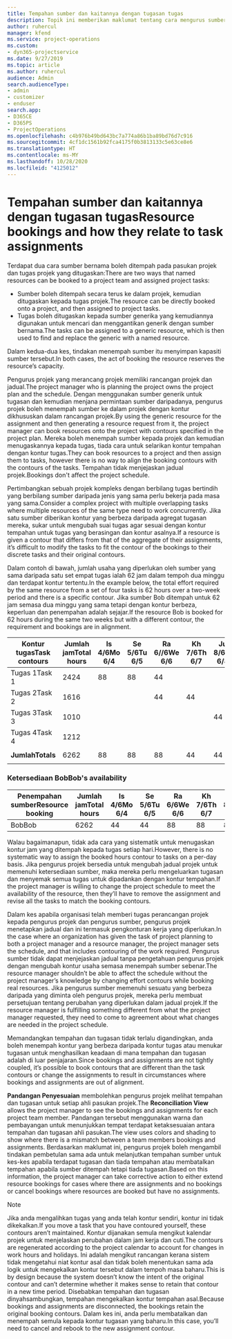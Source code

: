 ```yaml
---
title: Tempahan sumber dan kaitannya dengan tugasan tugas
description: Topik ini memberikan maklumat tentang cara mengurus sumber bernama, tempahan sumber dan tugasan tugas dan kaitannya antara satu sama lain.
author: ruhercul
manager: kfend
ms.service: project-operations
ms.custom:
- dyn365-projectservice
ms.date: 9/27/2019
ms.topic: article
ms.author: ruhercul
audience: Admin
search.audienceType:
- admin
- customizer
- enduser
search.app:
- D365CE
- D365PS
- ProjectOperations
ms.openlocfilehash: c4b976b49bd643bc7a774a86b1ba89bd76d7c916
ms.sourcegitcommit: 4cf1dc1561b92fca4175f0b3813133c5e63ce8e6
ms.translationtype: HT
ms.contentlocale: ms-MY
ms.lasthandoff: 10/28/2020
ms.locfileid: "4125012"
---
```

# <a name="resource-bookings-and-how-they-relate-to-task-assignments"></a><span data-ttu-id="43242-103">Tempahan sumber dan kaitannya dengan tugasan tugas</span><span class="sxs-lookup"><span data-stu-id="43242-103">Resource bookings and how they relate to task assignments</span></span>


<span data-ttu-id="43242-104">Terdapat dua cara sumber bernama boleh ditempah pada pasukan projek dan tugas projek yang ditugaskan:</span><span class="sxs-lookup"><span data-stu-id="43242-104">There are two ways that named resources can be booked to a project team and assigned project tasks:</span></span>

- <span data-ttu-id="43242-105">Sumber boleh ditempah secara terus ke dalam projek, kemudian ditugaskan kepada tugas projek.</span><span class="sxs-lookup"><span data-stu-id="43242-105">The resource can be directly booked onto a project, and then assigned to project tasks.</span></span>
- <span data-ttu-id="43242-106">Tugas boleh ditugaskan kepada sumber generika yang kemudiannya digunakan untuk mencari dan menggantikan generik dengan sumber bernama.</span><span class="sxs-lookup"><span data-stu-id="43242-106">The tasks can be assigned to a generic resource, which is then used to find and replace the generic with a named resource.</span></span> 

<span data-ttu-id="43242-107">Dalam kedua-dua kes, tindakan menempah sumber itu menyimpan kapasiti sumber tersebut.</span><span class="sxs-lookup"><span data-stu-id="43242-107">In both cases, the act of booking the resource reserves the resource’s capacity.</span></span>

<span data-ttu-id="43242-108">Pengurus projek yang merancang projek memiliki rancangan projek dan jadual.</span><span class="sxs-lookup"><span data-stu-id="43242-108">The project manager who is planning the project owns the project plan and the schedule.</span></span> <span data-ttu-id="43242-109">Dengan menggunakan sumber generik untuk tugasan dan kemudian menjana permintaan sumber daripadanya, pengurus projek boleh menempah sumber ke dalam projek dengan kontur dikhususkan dalam rancangan projek.</span><span class="sxs-lookup"><span data-stu-id="43242-109">By using the generic resource for the assignment and then generating a resource request from it, the project manager can book resources onto the project with contours specified in the project plan.</span></span> <span data-ttu-id="43242-110">Mereka boleh menempah sumber kepada projek dan kemudian menugaskannya kepada tugas, tiada cara untuk selarikan kontur tempahan dengan kontur tugas.</span><span class="sxs-lookup"><span data-stu-id="43242-110">They can book resources to a project and then assign them to tasks, however there is no way to align the booking contours with the contours of the tasks.</span></span> <span data-ttu-id="43242-111">Tempahan tidak menjejaskan jadual projek.</span><span class="sxs-lookup"><span data-stu-id="43242-111">Bookings don't affect the project schedule.</span></span>

<span data-ttu-id="43242-112">Pertimbangkan sebuah projek kompleks dengan berbilang tugas bertindih yang berbilang sumber daripada jenis yang sama perlu bekerja pada masa yang sama.</span><span class="sxs-lookup"><span data-stu-id="43242-112">Consider a complex project with multiple overlapping tasks where multiple resources of the same type need to work concurrently.</span></span> <span data-ttu-id="43242-113">Jika satu sumber diberikan kontur yang berbeza daripada agregat tugasan mereka, sukar untuk mengubah suai tugas agar sesuai dengan kontur tempahan untuk tugas yang berasingan dan kontur asalnya.</span><span class="sxs-lookup"><span data-stu-id="43242-113">If a resource is given a contour that differs from that of the aggregate of their assignments, it’s difficult to modify the tasks to fit the contour of the bookings to their discrete tasks and their original contours.</span></span>

<span data-ttu-id="43242-114">Dalam contoh di bawah, jumlah usaha yang diperlukan oleh sumber yang sama daripada satu set empat tugas ialah 62 jam dalam tempoh dua minggu dan terdapat kontur tertentu.</span><span class="sxs-lookup"><span data-stu-id="43242-114">In the example below, the total effort required by the same resource from a set of four tasks is 62 hours over a two-week period and there is a specific contour.</span></span> <span data-ttu-id="43242-115">Jika sumber Bob ditempah untuk 62 jam semasa dua minggu yang sama tetapi dengan kontur berbeza, keperluan dan penempahan adalah sejajar.</span><span class="sxs-lookup"><span data-stu-id="43242-115">If the resource Bob is booked for 62 hours during the same two weeks but with a different contour, the requirement and bookings are in alignment.</span></span>

| <span data-ttu-id="43242-116">**Kontur tugas**</span><span class="sxs-lookup"><span data-stu-id="43242-116">**Task contours**</span></span>    | <span data-ttu-id="43242-117">**Jumlah jam**</span><span class="sxs-lookup"><span data-stu-id="43242-117">**Total hours**</span></span> | <span data-ttu-id="43242-118">Is 4/6</span><span class="sxs-lookup"><span data-stu-id="43242-118">Mo 6/4</span></span> | <span data-ttu-id="43242-119">Se 5/6</span><span class="sxs-lookup"><span data-stu-id="43242-119">Tu 6/5</span></span> | <span data-ttu-id="43242-120">Ra 6//6</span><span class="sxs-lookup"><span data-stu-id="43242-120">We 6/6</span></span> | <span data-ttu-id="43242-121">Kh 7/6</span><span class="sxs-lookup"><span data-stu-id="43242-121">Th 6/7</span></span> | <span data-ttu-id="43242-122">Ju 8/6</span><span class="sxs-lookup"><span data-stu-id="43242-122">Fr 6/8</span></span> | <span data-ttu-id="43242-123">Sa 9/6</span><span class="sxs-lookup"><span data-stu-id="43242-123">Sa 6/9</span></span> | <span data-ttu-id="43242-124">Ah 10/6</span><span class="sxs-lookup"><span data-stu-id="43242-124">Su 6/10</span></span> | <span data-ttu-id="43242-125">Is 11/6</span><span class="sxs-lookup"><span data-stu-id="43242-125">Mo 6/11</span></span> | <span data-ttu-id="43242-126">Se 12/6</span><span class="sxs-lookup"><span data-stu-id="43242-126">Tu 6/12</span></span> | <span data-ttu-id="43242-127">Ra 13/6</span><span class="sxs-lookup"><span data-stu-id="43242-127">We 6/13</span></span> | <span data-ttu-id="43242-128">Kh 14/6</span><span class="sxs-lookup"><span data-stu-id="43242-128">Th 6/14</span></span> | <span data-ttu-id="43242-129">Ju 15/6</span><span class="sxs-lookup"><span data-stu-id="43242-129">Fr 6/15</span></span> |
|----------------------|-----------------|--------|--------|--------|--------|--------|--------|---------|---------|---------|---------|---------|---------|
| <span data-ttu-id="43242-130">Tugas 1</span><span class="sxs-lookup"><span data-stu-id="43242-130">Task 1</span></span>               | <span data-ttu-id="43242-131">24</span><span class="sxs-lookup"><span data-stu-id="43242-131">24</span></span>              | <span data-ttu-id="43242-132">8</span><span class="sxs-lookup"><span data-stu-id="43242-132">8</span></span>      | <span data-ttu-id="43242-133">8</span><span class="sxs-lookup"><span data-stu-id="43242-133">8</span></span>      | <span data-ttu-id="43242-134">4</span><span class="sxs-lookup"><span data-stu-id="43242-134">4</span></span>      |        |        |        |         |         |         | <span data-ttu-id="43242-135">4</span><span class="sxs-lookup"><span data-stu-id="43242-135">4</span></span>       |         |         |
| <span data-ttu-id="43242-136">Tugas 2</span><span class="sxs-lookup"><span data-stu-id="43242-136">Task 2</span></span>               | <span data-ttu-id="43242-137">16</span><span class="sxs-lookup"><span data-stu-id="43242-137">16</span></span>              |        |        | <span data-ttu-id="43242-138">4</span><span class="sxs-lookup"><span data-stu-id="43242-138">4</span></span>      | <span data-ttu-id="43242-139">4</span><span class="sxs-lookup"><span data-stu-id="43242-139">4</span></span>      |        |        |         | <span data-ttu-id="43242-140">8</span><span class="sxs-lookup"><span data-stu-id="43242-140">8</span></span>       |         |         |         |         |
| <span data-ttu-id="43242-141">Tugas 3</span><span class="sxs-lookup"><span data-stu-id="43242-141">Task 3</span></span>               | <span data-ttu-id="43242-142">10</span><span class="sxs-lookup"><span data-stu-id="43242-142">10</span></span>              |        |        |        |        | <span data-ttu-id="43242-143">4</span><span class="sxs-lookup"><span data-stu-id="43242-143">4</span></span>      |        |         |         | <span data-ttu-id="43242-144">4</span><span class="sxs-lookup"><span data-stu-id="43242-144">4</span></span>       |         | <span data-ttu-id="43242-145">2</span><span class="sxs-lookup"><span data-stu-id="43242-145">2</span></span>       |         |
| <span data-ttu-id="43242-146">Tugas 4</span><span class="sxs-lookup"><span data-stu-id="43242-146">Task 4</span></span>               | <span data-ttu-id="43242-147">12</span><span class="sxs-lookup"><span data-stu-id="43242-147">12</span></span>              |        |        |        |        |        |        |         |         |         | <span data-ttu-id="43242-148">4</span><span class="sxs-lookup"><span data-stu-id="43242-148">4</span></span>       |         | <span data-ttu-id="43242-149">8</span><span class="sxs-lookup"><span data-stu-id="43242-149">8</span></span>       |
|                      |                 |        |        |        |        |        |        |         |         |         |         |         |         |
| <span data-ttu-id="43242-150">**Jumlah**</span><span class="sxs-lookup"><span data-stu-id="43242-150">**Totals**</span></span>           | <span data-ttu-id="43242-151">62</span><span class="sxs-lookup"><span data-stu-id="43242-151">62</span></span>              | <span data-ttu-id="43242-152">8</span><span class="sxs-lookup"><span data-stu-id="43242-152">8</span></span>      | <span data-ttu-id="43242-153">8</span><span class="sxs-lookup"><span data-stu-id="43242-153">8</span></span>      | <span data-ttu-id="43242-154">8</span><span class="sxs-lookup"><span data-stu-id="43242-154">8</span></span>      | <span data-ttu-id="43242-155">4</span><span class="sxs-lookup"><span data-stu-id="43242-155">4</span></span>      | <span data-ttu-id="43242-156">4</span><span class="sxs-lookup"><span data-stu-id="43242-156">4</span></span>      |        |         | <span data-ttu-id="43242-157">8</span><span class="sxs-lookup"><span data-stu-id="43242-157">8</span></span>       | <span data-ttu-id="43242-158">4</span><span class="sxs-lookup"><span data-stu-id="43242-158">4</span></span>       | <span data-ttu-id="43242-159">8</span><span class="sxs-lookup"><span data-stu-id="43242-159">8</span></span>       | <span data-ttu-id="43242-160">2</span><span class="sxs-lookup"><span data-stu-id="43242-160">2</span></span>       | <span data-ttu-id="43242-161">8</span><span class="sxs-lookup"><span data-stu-id="43242-161">8</span></span>       |
|                      |                 |        |        |        |        |        |        |         |         |         |         |

### <a name="bobs-availability"></a><span data-ttu-id="43242-162">Ketersediaan Bob</span><span class="sxs-lookup"><span data-stu-id="43242-162">Bob's availability</span></span>
| <span data-ttu-id="43242-163">**Penempahan sumber**</span><span class="sxs-lookup"><span data-stu-id="43242-163">**Resource   booking**</span></span> | <span data-ttu-id="43242-164">**Jumlah jam**</span><span class="sxs-lookup"><span data-stu-id="43242-164">**Total hours**</span></span> | <span data-ttu-id="43242-165">Is 4/6</span><span class="sxs-lookup"><span data-stu-id="43242-165">Mo 6/4</span></span> | <span data-ttu-id="43242-166">Se 5/6</span><span class="sxs-lookup"><span data-stu-id="43242-166">Tu 6/5</span></span> | <span data-ttu-id="43242-167">Ra 6/6</span><span class="sxs-lookup"><span data-stu-id="43242-167">We 6/6</span></span> | <span data-ttu-id="43242-168">Kh 7/6</span><span class="sxs-lookup"><span data-stu-id="43242-168">Th 6/7</span></span> | <span data-ttu-id="43242-169">Ju 8/6</span><span class="sxs-lookup"><span data-stu-id="43242-169">Fr 6/8</span></span> | <span data-ttu-id="43242-170">Sa 9/6</span><span class="sxs-lookup"><span data-stu-id="43242-170">Sa 6/9</span></span> | <span data-ttu-id="43242-171">Ah 10/6</span><span class="sxs-lookup"><span data-stu-id="43242-171">Su 6/10</span></span> | <span data-ttu-id="43242-172">Is 11/6</span><span class="sxs-lookup"><span data-stu-id="43242-172">Mo 6/11</span></span> | <span data-ttu-id="43242-173">Se 12/6</span><span class="sxs-lookup"><span data-stu-id="43242-173">Tu 6/12</span></span> | <span data-ttu-id="43242-174">Ra 13/6</span><span class="sxs-lookup"><span data-stu-id="43242-174">We 6/13</span></span> | <span data-ttu-id="43242-175">Kh 14/6</span><span class="sxs-lookup"><span data-stu-id="43242-175">Th 6/14</span></span> | <span data-ttu-id="43242-176">Ju 15/6</span><span class="sxs-lookup"><span data-stu-id="43242-176">Fr 6/15</span></span> |
|------------------------|-----------------|--------|--------|--------|--------|--------|--------|---------|---------|---------|---------|---------|---------|
| <span data-ttu-id="43242-177">Bob</span><span class="sxs-lookup"><span data-stu-id="43242-177">Bob</span></span>                    | <span data-ttu-id="43242-178">62</span><span class="sxs-lookup"><span data-stu-id="43242-178">62</span></span>              | <span data-ttu-id="43242-179">4</span><span class="sxs-lookup"><span data-stu-id="43242-179">4</span></span>      | <span data-ttu-id="43242-180">4</span><span class="sxs-lookup"><span data-stu-id="43242-180">4</span></span>      | <span data-ttu-id="43242-181">8</span><span class="sxs-lookup"><span data-stu-id="43242-181">8</span></span>      | <span data-ttu-id="43242-182">8</span><span class="sxs-lookup"><span data-stu-id="43242-182">8</span></span>      | <span data-ttu-id="43242-183">8</span><span class="sxs-lookup"><span data-stu-id="43242-183">8</span></span>      |        |         | <span data-ttu-id="43242-184">4</span><span class="sxs-lookup"><span data-stu-id="43242-184">4</span></span>       | <span data-ttu-id="43242-185">4</span><span class="sxs-lookup"><span data-stu-id="43242-185">4</span></span>       | <span data-ttu-id="43242-186">8</span><span class="sxs-lookup"><span data-stu-id="43242-186">8</span></span>       | <span data-ttu-id="43242-187">8</span><span class="sxs-lookup"><span data-stu-id="43242-187">8</span></span>       | <span data-ttu-id="43242-188">6</span><span class="sxs-lookup"><span data-stu-id="43242-188">6</span></span>       |

<span data-ttu-id="43242-189">Walau bagaimanapun, tidak ada cara yang sistematik untuk menugaskan kontur jam yang ditempah kepada tugas setiap hari.</span><span class="sxs-lookup"><span data-stu-id="43242-189">However, there is no systematic way to assign the booked hours contour to tasks on a per-day basis.</span></span> <span data-ttu-id="43242-190">Jika pengurus projek bersedia untuk mengubah jadual projek untuk memenuhi ketersediaan sumber, maka mereka perlu mengeluarkan tugasan dan menyemak semua tugas untuk dipadankan dengan kontur tempahan.</span><span class="sxs-lookup"><span data-stu-id="43242-190">If the project manager is willing to change the project schedule to meet the availability of the resource, then they’ll have to remove the assignment and revise all the tasks to match the booking contours.</span></span>

<span data-ttu-id="43242-191">Dalam kes apabila organisasi telah memberi tugas perancangan projek kepada pengurus projek dan pengurus sumber, pengurus projek menetapkan jadual dan ini termasuk pengkonturan kerja yang diperlukan.</span><span class="sxs-lookup"><span data-stu-id="43242-191">In the case where an organization has given the task of project planning to both a project manager and a resource manager, the project manager sets the schedule, and that includes contouring of the work required.</span></span> <span data-ttu-id="43242-192">Pengurus sumber tidak dapat menjejaskan jadual tanpa pengetahuan pengurus projek dengan mengubah kontur usaha semasa menempah sumber sebenar.</span><span class="sxs-lookup"><span data-stu-id="43242-192">The resource manager shouldn’t be able to affect the schedule without the project manager’s knowledge by changing effort contours while booking real resources.</span></span> <span data-ttu-id="43242-193">Jika pengurus sumber memenuhi sesuatu yang berbeza daripada yang diminta oleh pengurus projek, mereka perlu membuat persetujuan tentang perubahan yang diperlukan dalam jadual projek.</span><span class="sxs-lookup"><span data-stu-id="43242-193">If the resource manager is fulfilling something different from what the project manager requested, they need to come to agreement about what changes are needed in the project schedule.</span></span>

<span data-ttu-id="43242-194">Memandangkan tempahan dan tugasan tidak terlalu digandingkan, anda boleh menempah kontur yang berbeza daripada kontur tugas atau menukar tugasan untuk menghasilkan keadaan di mana tempahan dan tugasan adalah di luar penjajaran.</span><span class="sxs-lookup"><span data-stu-id="43242-194">Since bookings and assignments are not tightly coupled, it’s possible to book contours that are different than the task contours or change the assignments to result in circumstances where bookings and assignments are out of alignment.</span></span>

<span data-ttu-id="43242-195">**Pandangan Penyesuaian** membolehkan pengurus projek melihat tempahan dan tugasan untuk setiap ahli pasukan projek.</span><span class="sxs-lookup"><span data-stu-id="43242-195">The **Reconciliation View** allows the project manager to see the bookings and assignments for each project team member.</span></span> <span data-ttu-id="43242-196">Pandangan tersebut menggunakan warna dan pembayangan untuk menunjukkan tempat terdapat ketaksesuaian antara tempahan dan tugasan ahli pasukan.</span><span class="sxs-lookup"><span data-stu-id="43242-196">The view uses colors and shading to show where there is a mismatch between a team members bookings and assignments.</span></span> <span data-ttu-id="43242-197">Berdasarkan maklumat ini, pengurus projek boleh mengambil tindakan pembetulan sama ada untuk melanjutkan tempahan sumber untuk kes-kes apabila terdapat tugasan dan tiada tempahan atau membatalkan tempahan apabila sumber ditempah tetapi tiada tugasan.</span><span class="sxs-lookup"><span data-stu-id="43242-197">Based on this information, the project manager can take corrective action to either extend resource bookings for cases where there are assignments and no bookings or cancel bookings where resources are booked but have no assignments.</span></span>

> [!NOTE]
> <span data-ttu-id="43242-198">Jika anda mengalihkan tugas yang anda telah kontur sendiri, kontur ini tidak dikekalkan.</span><span class="sxs-lookup"><span data-stu-id="43242-198">If you move a task that you have contoured yourself, these contours aren’t maintained.</span></span> <span data-ttu-id="43242-199">Kontur dijanakan semula mengikut kalendar projek untuk menjelaskan perubahan dalam jam kerja dan cuti.</span><span class="sxs-lookup"><span data-stu-id="43242-199">The contours are regenerated according to the project calendar to account for changes in work hours and holidays.</span></span> <span data-ttu-id="43242-200">Ini adalah mengikut rancangan kerana sistem tidak mengetahui niat kontur asal dan tidak boleh menentukan sama ada logik untuk mengekalkan kontur tersebut dalam tempoh masa baharu.</span><span class="sxs-lookup"><span data-stu-id="43242-200">This is by design because the system doesn’t know the intent of the original contour and can’t determine whether it makes sense to retain that contour in a new time period.</span></span> <span data-ttu-id="43242-201">Disebabkan tempahan dan tugasan dinyahsambungkan, tempahan mengekalkan kontur tempahan asal.</span><span class="sxs-lookup"><span data-stu-id="43242-201">Because bookings and assignments are disconnected, the bookings retain the original booking contours.</span></span> <span data-ttu-id="43242-202">Dalam kes ini, anda perlu membatalkan dan menempah semula kepada kontur tugasan yang baharu.</span><span class="sxs-lookup"><span data-stu-id="43242-202">In this case, you’ll need to cancel and rebook to the new assignment contour.</span></span>

